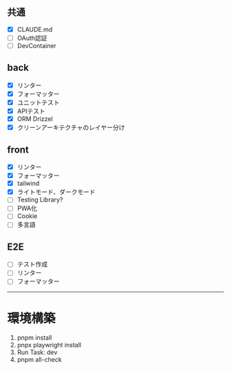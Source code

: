 ## 共通
- [x] CLAUDE.md
- [ ] OAuth認証
- [ ] DevContainer

## back
- [x] リンター
- [x] フォーマッター
- [x] ユニットテスト
- [x] APIテスト
- [x] ORM Drizzel
- [x] クリーンアーキテクチャのレイヤー分け

## front
- [x] リンター
- [x] フォーマッター
- [x] tailwind
- [x] ライトモード、ダークモード
- [ ] Testing Library? 
- [ ] PWA化
- [ ] Cookie
- [ ] 多言語

## E2E
- [ ] テスト作成
- [ ] リンター
- [ ] フォーマッター

--- 
# 環境構築
1. pnpm install
2. pnpx playwright install
3. Run Task: dev
4. pnpm all-check